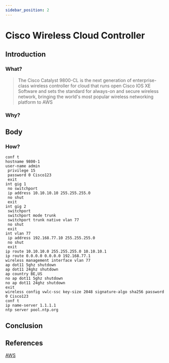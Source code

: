 ```yaml
---
sidebar_position: 2
---
```


# Cisco Wireless Cloud Controller

## Introduction

### What?

> The Cisco Catalyst 9800-CL is the next generation of enterprise-class wireless controller for cloud that runs open Cisco IOS XE Software and sets the standard for always-on and secure wireless network, bringing the world's most popular wireless networking platform to AWS

### Why?

## Body

### How?

``` ios
conf t
hostname 9800-1
user-name admin
 privilege 15
 password 0 Cisco123
 exit
int gig 1
 no switchport
 ip address 10.10.10.10 255.255.255.0
 no shut
 exit
int gig 2
 switchport
 switchport mode trunk
 switchport trunk native vlan 77
 no shut
 exit
int vlan 77
 ip address 192.168.77.10 255.255.255.0
 no shut
 exit
ip route 10.10.10.0 255.255.255.0 10.10.10.1
ip route 0.0.0.0 0.0.0.0 192.168.77.1
wireless management interface vlan 77
ap dot11 5ghz shutdown 
ap dot11 24ghz shutdown 
ap country BE,US
no ap dot11 5ghz shutdown
no ap dot11 24ghz shutdown
exit
wireless config vwlc-ssc key-size 2048 signature-algo sha256 password 0 Cisco123
conf t
ip name-server 1.1.1.1
ntp server pool.ntp.org
```

## Conclusion

## References

[AWS](https://aws.amazon.com/marketplace/pp/prodview-bf37zxhtkrox6#:~:text=The%20C9800%2DCL%2DK9%20AMI,%2C%20streaming%20telemetry%2C%20and%20patching.)
